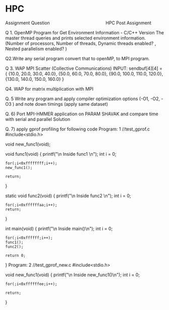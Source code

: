 # HPC
Assignment Question 
                                             HPC Post Assignment

Q 1. OpenMP  Program for Get Environment Information - C/C++ Version The master thread queries and prints selected environment information. (Number of processors, Number of threads, Dynamic threads enabled? , Nested parallelism enabled?  )

Q2.Write any serial program convert that to openMP, to MPI program.

Q 3. WAP MPI Scatter (Collective Communications)
INPUT: sendbuf[4][4] = {
  {10.0, 20.0, 30.0, 40.0},
  {50.0, 60.0, 70.0, 80.0},
  {90.0, 100.0, 110.0, 120.0},
  {130.0, 140.0, 150.0, 160.0}  }


Q4. WAP for matrix multiplication with MPI

Q. 5 Write any program and apply compiler optimization options (-O1, -O2, -O3 ) and note down timings (apply same dataset)

Q. 6) Port MPI-HMMER application on PARAM SHAVAK and compare time with serial and parallel
Solution

Q. 7) apply gprof profiling for following code
Program: 1
//test_gprof.c
#include<stdio.h>
 
void new_func1(void);
 
void func1(void)
{
    printf("\n Inside func1 \n");
	int i = 0;
 
    for(;i<0xffffffff;i++);
    new_func1();
 
	return;
}
 
static void func2(void)
{
    printf("\n Inside func2 \n");
	int i = 0;
 
    for(;i<0xffffffaa;i++);
	return;
}
 
int main(void)
{
    printf("\n Inside main()\n");
	int i = 0;
 
    for(;i<0xffffff;i++);
	func1();
	func2();
 
	return 0;
}
Program: 2
//test_gprof_new.c
#include<stdio.h>
 
void new_func1(void)
{
    printf("\n Inside new_func1()\n");
	int i = 0;
 
    for(;i<0xffffffee;i++);
 
	return;
}
